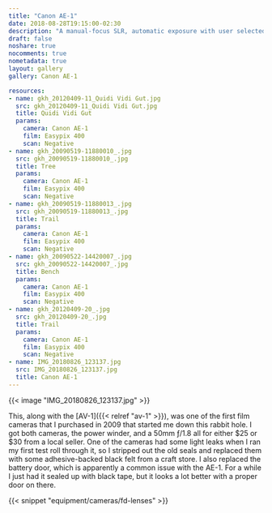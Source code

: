 ```yaml
---
title: "Canon AE-1"
date: 2018-08-28T19:15:00-02:30
description: "A manual-focus SLR, automatic exposure with user selected shutter speed"
draft: false
noshare: true
nocomments: true
nometadata: true
layout: gallery
gallery: Canon AE-1

resources:
- name: gkh_20120409-11_Quidi Vidi Gut.jpg
  src: gkh_20120409-11_Quidi Vidi Gut.jpg
  title: Quidi Vidi Gut
  params:
    camera: Canon AE-1
    film: Easypix 400
    scan: Negative
- name: gkh_20090519-11880010_.jpg
  src: gkh_20090519-11880010_.jpg
  title: Tree
  params:
    camera: Canon AE-1
    film: Easypix 400
    scan: Negative
- name: gkh_20090519-11880013_.jpg
  src: gkh_20090519-11880013_.jpg
  title: Trail
  params:
    camera: Canon AE-1
    film: Easypix 400
    scan: Negative
- name: gkh_20090522-14420007_.jpg
  src: gkh_20090522-14420007_.jpg
  title: Bench
  params:
    camera: Canon AE-1
    film: Easypix 400
    scan: Negative
- name: gkh_20120409-20_.jpg
  src: gkh_20120409-20_.jpg
  title: Trail
  params:
    camera: Canon AE-1
    film: Easypix 400
    scan: Negative
- name: IMG_20180826_123137.jpg
  src: IMG_20180826_123137.jpg
  title: Canon AE-1
---
```


{{< image "IMG_20180826_123137.jpg" >}}

This, along with the [AV-1]({{< relref "av-1" >}}), was one of the first film cameras that I purchased in 2009 that started me down this rabbit hole. I got both cameras, the power winder, and a 50mm ƒ/1.8 all for either $25 or $30 from a local seller. One of the cameras had some light leaks when I ran my first test roll through it, so I stripped out the old seals and replaced them with some adhesive-backed black felt from a craft store. I also replaced the battery door, which is apparently a common issue with the AE-1. For a while I just had it sealed up with black tape, but it looks a lot better with a proper door on there.

{{< snippet "equipment/cameras/fd-lenses" >}}
